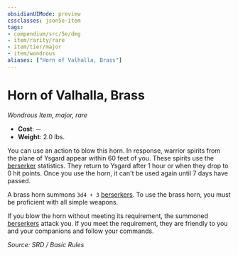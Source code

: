 ```yaml
---
obsidianUIMode: preview
cssclasses: json5e-item
tags:
- compendium/src/5e/dmg
- item/rarity/rare
- item/tier/major
- item/wondrous
aliases: ["Horn of Valhalla, Brass"]
---
```

# Horn of Valhalla, Brass
*Wondrous Item, major, rare*  

- **Cost**: ⏤
- **Weight**: 2.0 lbs.

You can use an action to blow this horn. In response, warrior spirits from the plane of Ysgard appear within 60 feet of you. These spirits use the [berserker](compendium/bestiary/humanoid/berserker.md) statistics. They return to Ysgard after 1 hour or when they drop to 0 hit points. Once you use the horn, it can't be used again until 7 days have passed.

A brass horn summons `3d4 + 3` [berserkers](compendium/bestiary/humanoid/berserker.md). To use the brass horn, you must be proficient with all simple weapons.

If you blow the horn without meeting its requirement, the summoned [berserkers](compendium/bestiary/humanoid/berserker.md) attack you. If you meet the requirement, they are friendly to you and your companions and follow your commands.

*Source: SRD / Basic Rules*
